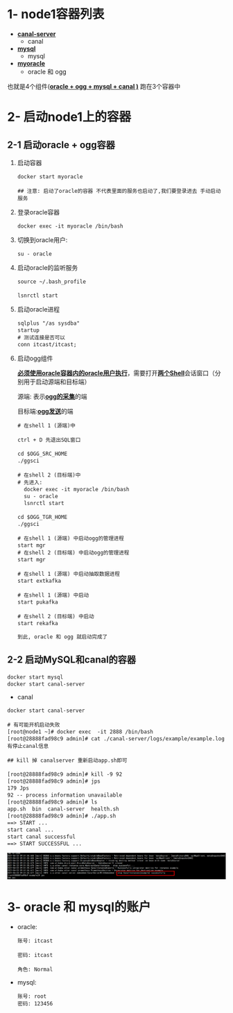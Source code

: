 # 1- node1容器列表

- [**canal-server**]()
  - canal
- [**mysql**]()
  - mysql
- [**myoracle**]()
  - oracle 和 ogg

也就是4个组件([**oracle + ogg + mysql + canal )**]() 跑在3个容器中





# 2- 启动node1上的容器

## 2-1 启动oracle + ogg容器

1. 启动容器

   ``` shell
   docker start myoracle
   
   ## 注意: 启动了oracle的容器 不代表里面的服务也启动了,我们要登录进去 手动启动服务
   ```

   

2. 登录oracle容器

   ``` shell
   docker exec -it myoracle /bin/bash
   ```

   

3. 切换到oracle用户: 

   ``` shell
   su - oracle
   ```

   

4. 启动oracle的监听服务

   ``` shell
   source ~/.bash_profile
   
   lsnrctl start
   ```

   

5. 启动oracle进程

   ```shell
   sqlplus "/as sysdba"
   startup
   # 测试连接是否可以
   conn itcast/itcast;
   ```

   

6. 启动ogg组件

   **[必须使用oracle容器内的oracle用户执行]()**，需要打开[**两个Shell**]()会话窗口（分别用于启动源端和目标端）

   源端: 表示[**ogg的采集**]()的端

   目标端:[**ogg发送**]()的端

   ```shell
   # 在shell 1 (源端)中
   
   ctrl + D 先退出SQL窗口
   
   cd $OGG_SRC_HOME
   ./ggsci
   
   # 在shell 2 (目标端)中
   # 先进入:
   	 docker exec -it myoracle /bin/bash
   	 su - oracle
   	 lsnrctl start
   	 
   cd $OGG_TGR_HOME
   ./ggsci
   
   # 在shell 1 (源端) 中启动ogg的管理进程
   start mgr
   # 在shell 2 (目标端) 中启动ogg的管理进程
   start mgr
   
   # 在shell 1 (源端) 中启动抽取数据进程
   start extkafka
   
   # 在shell 1 (源端) 中启动
   start pukafka
   
   # 在shell 2 (目标端) 中启动
   start rekafka
   ```
   
   `到此, oracle 和 ogg 就启动完成了`
   
   




## 2-2 启动MySQL和canal的容器

``` shell
docker start mysql
docker start canal-server
```

- canal

``` shell
docker start canal-server

# 有可能开机启动失败
[root@node1 ~]# docker exec  -it 2888 /bin/bash
[root@28888fad98c9 admin]# cat ./canal-server/logs/example/example.log  有停止canal信息

## kill 掉 canalserver 重新启动app.sh即可

[root@28888fad98c9 admin]# kill -9 92
[root@28888fad98c9 admin]# jps
179 Jps
92 -- process information unavailable
[root@28888fad98c9 admin]# ls
app.sh  bin  canal-server  health.sh
[root@28888fad98c9 admin]# ./app.sh 
==> START ...
start canal ...
start canal successful
==> START SUCCESSFUL ...
```

![image-20210623103132090](images/image-20210623103132090.png)





# 3- oracle 和 mysql的账户

- oracle:

  ``` properties
  账号: itcast
  
  密码: itcast
  
  角色: Normal
  ```

- mysql:

  ``` properties
  账号: root  
  密码: 123456
  ```

  